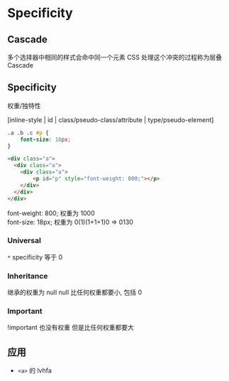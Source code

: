 # Specificity

## Cascade

多个选择器中相同的样式会命中同一个元素
CSS 处理这个冲突的过程称为层叠 Cascade

## Specificity

权重/独特性

[inline-style | id | class/pseudo-class/attribute | type/pseudo-element]

```css
.a .b .c #p {
    font-size: 18px;
}
```

```html
<div class="a">
  <div class="a">
    <div class="a">
        <p id="p" style="font-weight: 800;"></p>
    </div>
  </div>
</div>
```

font-weight: 800; 权重为 1000  
font-size: 18px;  权重为 0(1)(1+1+1)0 => 0130

### Universal

`*` specificity 等于 0

### Inheritance

继承的权重为 null
null 比任何权重都要小, 包括 0

### Important

!important 也没有权重
但是比任何权重都要大

## 应用

- `<a>` 的 lvhfa
